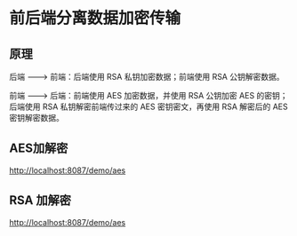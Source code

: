# 前后端分离数据加密传输

## 原理

后端 ---> 前端：后端使用 RSA 私钥加密数据；前端使用 RSA 公钥解密数据。

前端 ---> 后端：前端使用 AES 加密数据，并使用 RSA 公钥加密 AES 的密钥；后端使用 RSA 私钥解密前端传过来的 AES 密钥密文，再使用 RSA 解密后的 AES 密钥解密数据。

## AES加解密

[http://localhost:8087/demo/aes](http://localhost:8087/demo/aes)


## RSA 加解密 
[http://localhost:8087/demo/aes](http://localhost:8087/demo/aes)